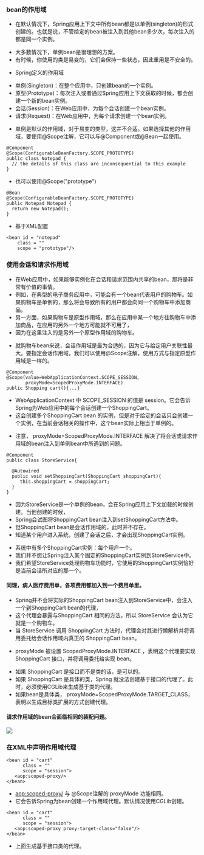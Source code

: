### bean的作用域
>
- 在默认情况下，Spring应用上下文中所有bean都是以单例(singleton)的形式创建的。也就是说，不管给定的bean被注入到其他bean多少次，每次注入的都是同一个实例。
>
- 大多数情况下，单例bean是很理想的方案。
- 有时候，你使用的类是易变的，它们会保持一些状态，因此重用是不安全的。
>
- Spring定义的作用域
>
- 单例(Singleton)：在整个应用中，只创建bean的一个实例。
- 原型(Prototype)：每次注入或者通过Spring应用上下文获取的时候，都会创建一个新的bean实例。
- 会话(Session)：在Web应用中，为每个会话创建一个bean实例。
- 请求(Request)：在Web应用中，为每个请求创建一个bean实例。
>
- 单例是默认的作用域，对于易变的类型，这并不合适。如果选择其他的作用域，要使用@Scope注解，它可以与@Component或@Bean一起使用。
>
```
@Component
@Scope(ConfigurableBeanFactory.SCOPE_PROTOTYPE)
public class Notepad {
  // the details of this class are inconsequential to this example
}

```
>
- 也可以使用@Scope("prototype")
>
```
@Bean
@Scope(ConfigurableBeanFactory.SCOPE_PROTOTYPE)
public Notepad Notepad {
  return new Notepad();
}

```
>
- 基于XML配置
>
```
<bean id = "notepad"
    class = ""
    scope = "prototype"/>
```
>
### 使用会话和请求作用域
>
- 在Web应用中，如果能够实例化在会话和请求范围内共享的bean，那将是非常有价值的事情。
- 例如，在典型的电子商务应用中，可能会有一个bean代表用户的购物车。如果购物车是单例的，那么将会导致所有的用户都会向同一个购物车中添加商品。
- 另一方面，如果购物车是原型作用域，那么在应用中某一个地方往购物车中添加商品，在应用的另外一个地方可能就不可用了，
- 因为在这里注入的是另外一个原型作用域的购物车。
>
- 就购物车bean来说，会话作用域是最为合适的，因为它与给定用户关联性最大。要指定会话作用域，我们可以使用@Scope注解，使用方式与指定原型作用域是一样的。
>
```
@Component
@Scope(value=WebApplicationContext.SCOPE_SESSION,
       proxyMode=ScopedProxyMode.INTERFACE)
public Shopping cart(){...}

```
>
- WebApplicationContext 中 SCOPE_SESSION 的值是 session。它会告诉Spring为Web应用中的每个会话创建一个ShoppingCart。
- 这会创建多个ShoppingCart bean 的实例，但是对于给定的会话只会创建一个实例，在当前会话相关的操作中，这个bean实际上相当于单例的。
>
- 注意， proxyMode=ScopedProxyMode.INTERFACE 解决了将会话或请求作用域的bean注入到单例bean中所遇到的问题。
>
```
@Component
public class StoreService{
  
  @Autowired
  public void setShoppingCart(ShoppingCart shoppingCart){
     this.shoppingCart = shoppingCart;
  }
}
```
>
- 因为StoreService是一个单例的bean，会在Spring应用上下文加载的时候创建。当他创建的时候，
- Spring会试图将ShoppingCart bean注入到setShoppingCart方法中。
- 但ShoppingCart bean是会话作用域的，此时并不存在。
- 知道某个用户进入系统，创建了会话之后，才会出现ShoppingCart实例。
>
- 系统中有多个ShoppingCart实例：每个用户一个。
- 我们并不想让Spring注入某个固定的ShoppingCart实例到StoreService中。
- 我们希望StoreService处理购物车功能时，它使用的ShoppingCart实例恰好是当前会话所对应的那一个。
>
#### 同理，病人医疗费用单，各项费用都加入到一个费用单里。
>
- Spring并不会将实际的ShoppingCart bean注入到StoreService中，会注入一个到ShoppingCart bean的代理，
- 这个代理会暴露与ShoppingCart 相同的方法，所以 StoreService 会认为它就是一个购物车。
- 当 StoreService 调用 ShoppingCart 方法时，代理会对其进行懒解析并将调用委托给会话作用域内真正的 ShoppingCart bean。
>
- proxyMode 被设置 ScopedProxyMode.INTERFACE ，表明这个代理要实现 ShoppingCart 接口，并将调用委托给实现 bean。
>
- 如果 ShoppingCart 是接口而不是类的话，是可以的。
- 如果 ShoppingCart 是具体的类，Spring 就没法创建基于接口的代理了。此时，必须使用CGLib来生成基于类的代理。
- 如果bean是具体类， proxyMode=ScopedProxyMode.TARGET_CLASS，表明以生成目标类扩展的方式创建代理。
>
#### 请求作用域的bean会面临相同的装配问题。
>
![](https://github.com/lu666666/notebooks/blob/master/java/spring/sping_in_action/03/pic/01.png)
>
### 在XML中声明作用域代理
>
```
<bean id = "cart"
      class = ""
      scope = "session">
   <aop:scoped-proxy/>   
</bean>      
```
>
- <aop:scoped-proxy/> 与 @Scope注解的 proxyMode 功能相同。
- 它会告诉Spring为bean创建一个作用域代理。默认情况使用CGLib创建。
>
```
<bean id = "cart"
      class = ""
      scope = "session">
   <aop:scoped-proxy proxy-target-class="false"/>   
</bean> 
```
- 上面生成基于接口类的代理。
>







